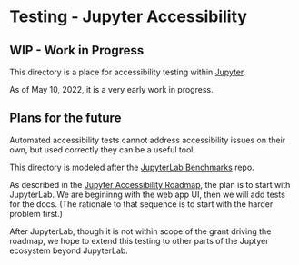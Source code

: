 # Testing - Jupyter Accessibility

## WIP - Work in Progress

This directory is a place for accessibility testing within
[Jupyter](https://jupyter.org).

As of May 10, 2022, it is a very early work in progress.

## Plans for the future

Automated accessibility tests cannot address accessibility issues on their own,
but used correctly they can be a useful tool.

This directory is modeled after the
[JupyterLab Benchmarks](https://github.com/jupyterlab/benchmarks/) repo.

As described in the
[Jupyter Accessibility Roadmap](https://github.com/jupyter/accessibility/blob/master/docs/funding/czi-grant-roadmap.md),
the plan is to start with JupyterLab. We are begininng with the web app UI, then
we will add tests for the docs. (The rationale to that sequence is to start with
the harder problem first.)

After JupyterLab, though it is not within scope of the grant driving the
roadmap, we hope to extend this testing to other parts of the Juptyer ecosystem
beyond JupyterLab.
